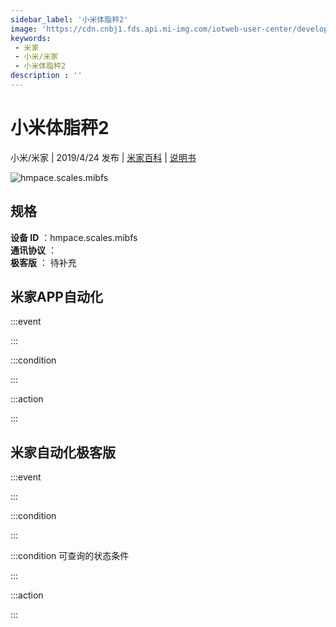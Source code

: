 ```yaml
---
sidebar_label: '小米体脂秤2'
image: 'https://cdn.cnbj1.fds.api.mi-img.com/iotweb-user-center/developer_1679047577911uVo0uZ3W.png?GalaxyAccessKeyId=AKVGLQWBOVIRQ3XLEW&Expires=9223372036854775807&Signature=Si3/9WvG/USB949+v03h1IXwqAM='
keywords: 
 - 米家
 - 小米/米家
 - 小米体脂秤2
description : ''
---
```

# 小米体脂秤2

小米/米家 | 2019/4/24 发布 | [米家百科](https://home.mi.com/webapp/content/baike/product/index.html?model=hmpace.scales.mibfs) | [说明书](https://home.mi.com/views/introduction.html?model=hmpace.scales.mibfs&region=cn)

![hmpace.scales.mibfs](https://cdn.cnbj1.fds.api.mi-img.com/iotweb-user-center/developer_1679047577911uVo0uZ3W.png?GalaxyAccessKeyId=AKVGLQWBOVIRQ3XLEW&Expires=9223372036854775807&Signature=Si3/9WvG/USB949+v03h1IXwqAM=)

## 规格  
> 
**设备 ID** ：hmpace.scales.mibfs  
**通讯协议** ：  
**极客版**  ： 待补充 


## 米家APP自动化  

:::event  

:::

:::condition  

:::

:::action   

:::

## 米家自动化极客版  

:::event  

:::

:::condition  

:::

:::condition 可查询的状态条件  

:::

:::action  

:::

        
